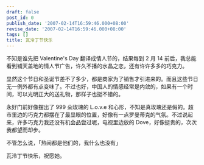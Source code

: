 ```yaml
---
draft: false
post_id: 0
publish_date: '2007-02-14T16:59:46.000+08:00'
revise_date: '2007-02-14T16:59:46.000+08:00'
tags: []
title: 瓦泠丁节快乐
---
```


不知是谁先把 Valentine's Day 翻译成情人节的，结果每到 2 月 14 前后，我总能看到铺天盖地的情人节广告，许久不播的水晶之恋，还有许许多多的巧克力。

显然这个节日和圣诞节差不了多少，都是商家为了销售才引进来的。而且这些节日无一例外都有点变味了。不过也好，中国人的情感经常是内敛的，如果有一个时间，可以光明正大的送礼物，那样子也挺不错的。

永好门前好像摆出了 999 朵玫瑰的 L.o.v.e 和心形，不知是真玫瑰还是假的。超市里边的巧克力都摆在了最显眼的位置，好像有一点罗曼蒂克的气氛。不过说起来，许多巧克力我还没有机会品尝过呢，电视里边放的 Dove，好像挺贵的，次次我都望而却步。

不管怎么说，「热闹都是他们的，我什么也没有」

瓦泠丁节快乐，祝愿她。
